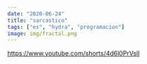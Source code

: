```yaml
---
date: "2020-06-24"
title: "sarcastico"
tags: ["es", "hydra", "programacion"]
image: img/fractal.png
---
```


https://www.youtube.com/shorts/4d6l0PrVslI
